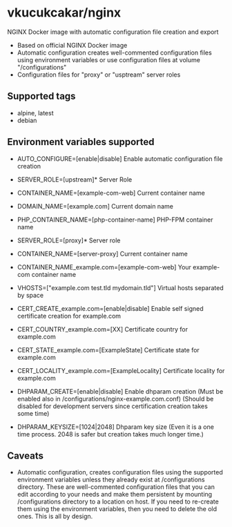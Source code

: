 # vkucukcakar/nginx

NGINX Docker image with automatic configuration file creation and export

* Based on official NGINX Docker image
* Automatic configuration creates well-commented configuration files using environment variables or use configuration files at volume "/configurations"
* Configuration files for "proxy" or "usptream" server roles

## Supported tags

* alpine, latest
* debian

## Environment variables supported

* AUTO_CONFIGURE=[enable|disable]
	Enable automatic configuration file creation
	
* SERVER_ROLE=[upstream]*
	Server Role
* CONTAINER_NAME=[example-com-web]
	Current container name
* DOMAIN_NAME=[example.com]
	Current domain name
* PHP_CONTAINER_NAME=[php-container-name]
	PHP-FPM container name

* SERVER_ROLE=[proxy]*
	Server role
* CONTAINER_NAME=[server-proxy]
	Current container name
* CONTAINER_NAME_example.com=[example-com-web]
	Your example-com container name
* VHOSTS=["example.com test.tld mydomain.tld"]
	Virtual hosts separated by space
* CERT_CREATE_example.com=[enable|disable]
	Enable self signed certificate creation for example.com
* CERT_COUNTRY_example.com=[XX]
	Certificate country for example.com
* CERT_STATE_example.com=[ExampleState]
	Certificate state for example.com
* CERT_LOCALITY_example.com=[ExampleLocality]
	Certificate locality for example.com

* DHPARAM_CREATE=[enable|disable]
	Enable dhparam creation (Must be enabled also in /configurations/nginx-example.com.conf) (Should be disabled for development servers since certification creation takes some time)
* DHPARAM_KEYSIZE=[1024|2048]
	Dhparam key size (Even it is a one time process. 2048 is safer but creation takes much longer time.)
	
## Caveats

* Automatic configuration, creates configuration files using the supported environment variables 
  unless they already exist at /configurations directory. These are well-commented configuration files
  that you can edit according to your needs and make them persistent by mounting /configurations directory 
  to a location on host. If you need to re-create them using the environment variables, then you need to 
  delete the old ones. This is all by design.
